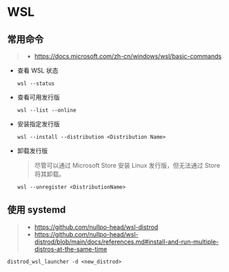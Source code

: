 # WSL

## 常用命令

> -   https://docs.microsoft.com/zh-cn/windows/wsl/basic-commands

-   查看 WSL 状态

    ```shell
    wsl --status
    ```

-   查看可用发行版

    ```shell
    wsl --list --online
    ```

-   安装指定发行版

    ```shell
    wsl --install --distribution <Distribution Name>
    ```

-   卸载发行版

    > 尽管可以通过 Microsoft Store 安装 Linux 发行版，但无法通过 Store 将其卸载。

    ```shell
    wsl --unregister <DistributionName>
    ```

## 使用 systemd

> -   https://github.com/nullpo-head/wsl-distrod
> -   https://github.com/nullpo-head/wsl-distrod/blob/main/docs/references.md#install-and-run-multiple-distros-at-the-same-time

```shell
distrod_wsl_launcher -d <new_distrod>
```
